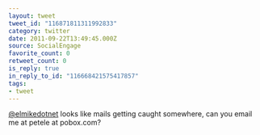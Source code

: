 ```yaml
---
layout: tweet
tweet_id: "116871811311992833"
category: twitter
date: 2011-09-22T13:49:45.000Z
source: SocialEngage
favorite_count: 0
retweet_count: 0
is_reply: true
in_reply_to_id: "116668421575417857"
tags:
- tweet
---
```


[@elmikedotnet](https://twitter.com/@elmikedotnet) looks like mails getting caught somewhere, can you email me at petele at pobox.com?
